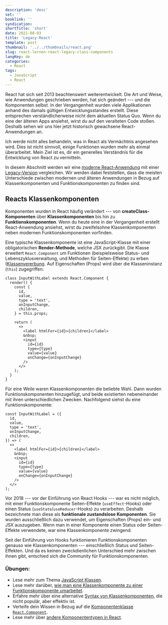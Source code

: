 ```yaml
---
description: 'desc'
set: ''
booklink: ''
syndication:
shortTitle: 'short'
date: 2021-08-03
title: 'Legacy-React'
template: post
thumbnail: '../../thumbnails/react.png'
slug: react-lernen-react-legacy-class-components
langKey: de
categories:
  - React
tags:
  - JavaScript
  - React
---
```



React hat sich seit 2013 beachtenswert weiterentwickelt. Die Art und Weise, wie Anwendungen geschrieben werden, hat sich geändert --- und die Komponenten selbst. In der Vergangenheit wurden viele Applikationen anhand des damals gültigen Entwicklungsstandes erstellt. Diese entsprechen verständlicherweise nicht dem aktuellen Status Quo. Wenn du eine der älteren Apps ansiehst, wirst du auf den veralteten Code stoßen. Deshalb sehen wir uns hier jetzt historisch gewachsene React-Anwendungen an.

Ich werde nicht alles behandeln, was in React als Vermächtnis angesehen wird. Dies ist nicht sinnvoll, einige Funktionen wurden mehr als einmal überarbeitet. Mein Ziel ist es, dir ein generelles Verständnis für die Entwicklung von React zu vermitteln.

In diesem Abschnitt werden wir eine [moderne React-Anwendung](https://codesandbox.io/s/github/the-road-to-learn-react/hacker-stories/tree/hs/react-modern-final) mit einer [Legacy-Version](https://codesandbox.io/s/github/the-road-to-learn-react/hacker-stories/tree/hs/react-legacy) vergleichen. Wir werden dabei feststellen, dass die meisten Unterschiede zwischen modernen und älteren Anwendungen in Bezug auf Klassenkomponenten und Funktionskomponenten zu finden sind.

## Reacts Klassenkomponenten

Komponenten wurden in React häufig verändert --- von **createClass-Komponenten** über **Klassenkomponenten** bis hin zu **Funktionskomponenten**. Wenn du heute eine in der Vergangenheit erstellt React-Anwendung ansiehst, wirst du zweifelsohne Klassenkomponenten neben modernen Funktionskomponenten vorfinden.

Eine typische Klassenkomponente ist eine JavaScript-Klasse mit einer obligatorischen **Render-Methode**, welche JSX zurückgibt. Die Klasse erweitert `React.Component` um Funktionen (beispielsweise Status- und Lebenszyklusverwaltung, und Methoden für Seiten-Effekte) zu erben ([Klassenvererbung](https://de.wikipedia.org/wiki/Vererbung_(Programmierung)). Auf Eigenschaften (Props) wird über die Klasseninstanz (`this`) zugegriffen:

```
class InputWithLabel extends React.Component {
  render() {
    const {
      id,
      value,
      type = 'text',
      onInputChange,
      children,
    } = this.props;

    return (
      <>
        <label htmlFor={id}>{children}</label>
        &nbsp;
        <input
          id={id}
          type={type}
          value={value}
          onChange={onInputChange}
        />
      </>
    );
  }
}
```

Für eine Weile waren Klassenkomponenten die beliebte Wahl. Dann wurden Funktionskomponenten hinzugefügt, und beide existierten nebeneinander mit ihren unterschiedlichen Zwecken. Nachfolgend siehst du eine Funktionskomponente:

```
const InputWithLabel = ({
  id,
  value,
  type = 'text',
  onInputChange,
  children,
}) => (
  <>
    <label htmlFor={id}>{children}</label>
    &nbsp;
    <input
      id={id}
      type={type}
      value={value}
      onChange={onInputChange}
    />
  </>
);
```

Vor 2018 --- vor der Einführung von React Hooks --- war es nicht möglich, mit einer Funktionskomponente Seiten-Effekte (`useEffect`-Hooks) oder einen Status (`useState`/`useReducer`-Hooks) zu verarbeiten. Deshalb bezeichnete man diese als **funktionale zustandslose Komponenten**. Sie wurden ausschließlich dazu verwendet, um Eigenschaften (Props) ein- und JSX auszugeben. Wenn man in einer Komponente einen Status oder Seiten-Effekte verwendete, war eine Klassenkomponente zwingend.

Seit der Einführung von Hooks funktionieren Funktionskomponenten genauso wie Klassenkomponenten --- einschließlich Status und Seiten-Effekten. Und da es keinen zweckdienlichen Unterschied mehr zwischen ihnen gibt, entschied sich die Community für Funktionskomponenten.

### Übungen:

* Lese mehr zum Thema [JavaScript Klassen](https://de.developer.mozilla.org/de/docs/Web/JavaScript/Reference/Classes).
* Lese mehr darüber, [wie man eine Klassenkomponente zu einer Funktionskomponente umarbeitet](https://www.robinwieruch.de/react-hooks-migration).
* Erfahre mehr über eine alternative [Syntax von Klassenkomponenten](https://github.com/the-road-to-learn-react/react-alternative-class-component-syntax), die nicht populär, aber effektiv ist.
* Verteife dein Wissen in Bezug auf die [Komponentenklasse `React.Component`](https://de.reactjs.org/docs/react-component.html).
* Lese mehr über [andere Komponententypen in React](https://www.robinwieruch.de/react-component-types).
<img src="https://vg04.met.vgwort.de/na/d2009390f8df4ac89a323d319bd1a167" width="1" height="1" alt="">
